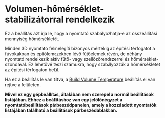 # Volumen-hőmérséklet-stabilizátorral rendelkezik

Ez a beállítás azt írja le, hogy a nyomtató szabályozhatja-e az összeállítási mennyiség hőmérsékletét.

Minden 3D nyomtató felmelegíti bizonyos mértékig az építési térfogatot a fúvókákban és építőlemezekben lévő fűtőelemek révén, de néhány nyomtató rendelkezik aktív fűtő- vagy szellőzőrendszerrel és hőmérséklet-szondával. Ez lehetővé teszi számukra, hogy szabályozzák a hőmérsékletet az építési térfogaton belül.

Ha ez a beállítás le van tiltva, a [Build Volume Temperature](../material/build_volume_temperature.md) beállítás el van rejtve a felületen.

**Mivel ez egy gépbeállítás, általában nem szerepel a normál beállítások listájában. Ehhez a beállításhoz van egy jelölőnégyzet a nyomtatóbeállítások párbeszédpanelen, amely a hozzáadott nyomtatók listájában található a beállítások párbeszédablakban.**
